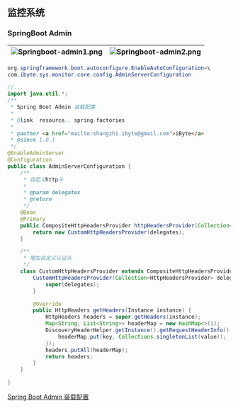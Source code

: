 ## 监控系统 
### SpringBoot Admin
| ![](https://images.gitee.com/uploads/images/2019/1128/203652_34bdd173_1468963.png "Springboot-admin1.png") | ![](https://images.gitee.com/uploads/images/2019/1128/203723_a461baf2_1468963.png "Springboot-admin2.png") |
| ---------------------------------------------------------------------------------------------------------- | ---------------------------------------------------------------------------------------------------------- |

```java
org.springframework.boot.autoconfigure.EnableAutoConfiguration=\
com.ibyte.sys.monitor.core.config.AdminServerConfiguration
```
```java
//...
import java.util.*;
/**
 * Spring Boot Admin 装载配置
 *
 * @link  resource.. spring.factories
 *
 * @author <a href="mailto:shangzhi.ibyte@gmail.com">iByte</a>
 * @since 1.0.1
 */
@EnableAdminServer
@Configuration
public class AdminServerConfiguration {
    /**
     * 自定义http头
     *
     * @param delegates
     * @return
     */
    @Bean
    @Primary
    public CompositeHttpHeadersProvider httpHeadersProvider(Collection<HttpHeadersProvider> delegates) {
        return new CustomHttpHeadersProvider(delegates);
    }

    /**
     * 增加自定义认证头
     */
    class CustomHttpHeadersProvider extends CompositeHttpHeadersProvider {
        CustomHttpHeadersProvider(Collection<HttpHeadersProvider> delegates) {
            super(delegates);
        }

        @Override
        public HttpHeaders getHeaders(Instance instance) {
            HttpHeaders headers = super.getHeaders(instance);
            Map<String, List<String>> headerMap = new HashMap<>(1);
            DiscoveryHeaderHelper.getInstance().getRequestHeaderInfo().forEach((key, value) -> {
                headerMap.put(key, Collections.singletonList(value));
            });
            headers.putAll(headerMap);
            return headers;
        }
    }

}
```
[Spring Boot Admin 装载配置](https://gitee.com/ibyte/M-Pass/blob/master/sys-manage/sys-monitor/sys-monitor-core/src/main/java/com/ibyte/sys/monitor/core/config/AdminServerConfiguration.java)